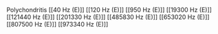 Polychondritis
[[40 Hz (E)]]
[[120 Hz (E)]]
[[950 Hz (E)]]
[[19300 Hz (E)]]
[[121440 Hz (E)]]
[[201330 Hz (E)]]
[[485830 Hz (E)]]
[[653020 Hz (E)]]
[[807500 Hz (E)]]
[[973340 Hz (E)]]